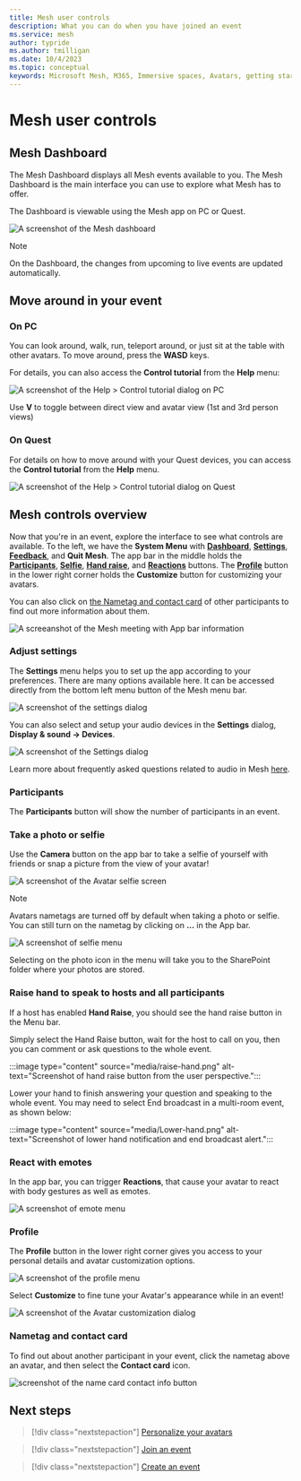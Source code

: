 ```yaml
---
title: Mesh user controls
description: What you can do when you have joined an event
ms.service: mesh
author: typride   
ms.author: tmilligan
ms.date: 10/4/2023
ms.topic: conceptual
keywords: Microsoft Mesh, M365, Immersive spaces, Avatars, getting started, documentation, features
---
```


# Mesh user controls

## Mesh Dashboard

The Mesh Dashboard displays all Mesh events available to you. The Mesh Dashboard is the main interface you can use to explore what Mesh has to offer.

The Dashboard is viewable using the Mesh app on PC or Quest.

![A screenshot of the Mesh dashboard](media/mesh-dashboard.png)

>[!Note] 
>On the Dashboard, the changes from upcoming to live events are updated automatically.

## Move around in your event

### On PC

You can look around, walk, run, teleport around, or just sit at the
table with other avatars. To move around, press the **WASD** keys.

For details, you can also access the **Control tutorial** from the **Help** menu:

![A screenshot of the Help > Control tutorial dialog on PC](media/help-control-tutorial-pc.png)

Use **V** to toggle between direct view and avatar view (1st and 3rd     person views)

### On Quest

For details on how to move around with your Quest devices, you can access the **Control tutorial** from the **Help** menu.

![A screenshot of the Help > Control tutorial dialog on Quest](media/help-control-tutorial-quest.png)

## Mesh controls overview

Now that you're in an event, explore the interface to see what controls are available. To the left, we have the **System Menu** with [**Dashboard**](#mesh-dashboard), [**Settings**](#adjust-settings), [**Feedback**](/mesh/resources/feedback), and **Quit Mesh**. The app bar in the middle holds the [**Participants**](#participants), [**Selfie**](#take-a-photo-or-selfie), [**Hand raise**](#raise-hand-to-speak-to-hosts-and-all-participants), and [**Reactions**](#react-with-emotes) buttons. The [**Profile**](#profile) button in the lower right corner holds the **Customize** button for customizing your avatars.

You can also click on [the Nametag and contact card](#nametag-and-contact-card) of other participants to find out more information about them.

![A screeanshot of the Mesh meeting with App bar information](media/user-controls.png)

### Adjust settings

The **Settings** menu helps you to set up the app according to your preferences. There are many options available here. It can be accessed directly from the bottom left menu button of the Mesh menu bar.

![A screenshot of the settings dialog](media/settings-dialog.png)

You can also select and setup your audio devices in the **Settings** dialog, **Display & sound -> Devices**.

![A screenshot of the Settings dialog](media/settings-audio-devices.png)

Learn more about frequently asked questions related to audio in Mesh [here](../Resources/mesh-troubleshooting.md#audio-setup-in-mesh-faq).

### Participants

The **Participants** button will show the number of participants in an event.

### Take a photo or selfie

Use the **Camera** button on the app bar to take a selfie of yourself with friends or snap a picture from the view of your avatar!

![A screenshot of the Avatar selfie screen](media/selfie.png)

>[!Note]
>Avatars nametags are turned off by default when taking a photo or selfie. You can still turn on the nametag by clicking on **...** in the App bar.

![A screenshot of selfie menu](media/selfie-controls.png)

Selecting on the photo icon in the menu will take you to the SharePoint folder where your photos are stored.

### Raise hand to speak to hosts and all participants

If a host has enabled **Hand Raise**, you should see the hand raise button in the Menu bar.

Simply select the Hand Raise button, wait for the host to call on you, then you can comment or ask questions to the whole event.

:::image type="content" source="media/raise-hand.png" alt-text="Screenshot of hand raise button from the user perspective.":::

Lower your hand to finish answering your question and speaking to the whole event. You may need to select End broadcast in a multi-room event, as shown below:

:::image type="content" source="media/Lower-hand.png" alt-text="Screenshot of lower hand notification and end broadcast alert.":::

### React with emotes

In the app bar, you can trigger **Reactions**, that cause your avatar to
react with body gestures as well as emotes.

![A screenshot of emote menu](media/emote-menu.png)

### Profile

The **Profile** button in the lower right corner gives you access to your personal details and avatar customization options.

![A screenshot of the profile menu](media/profile-menu.png)

Select **Customize** to fine tune your Avatar's appearance while in an event!

![A screenshot of the Avatar customization dialog](media/avatars-customization-dialog.png)

### Nametag and contact card

To find out about another participant in your event, click the nametag above an avatar, and then select the **Contact card** icon.

![screenshot of the name card contact info button](media/name-card.png)

## Next steps

  > [!div class="nextstepaction"]
   > [Personalize your avatars](avatars.md)

   > [!div class="nextstepaction"]
   > [Join an event](join-an-event.md)

   > [!div class="nextstepaction"]
   > [Create an event](../events-guide/create-event-mesh-portal.md)